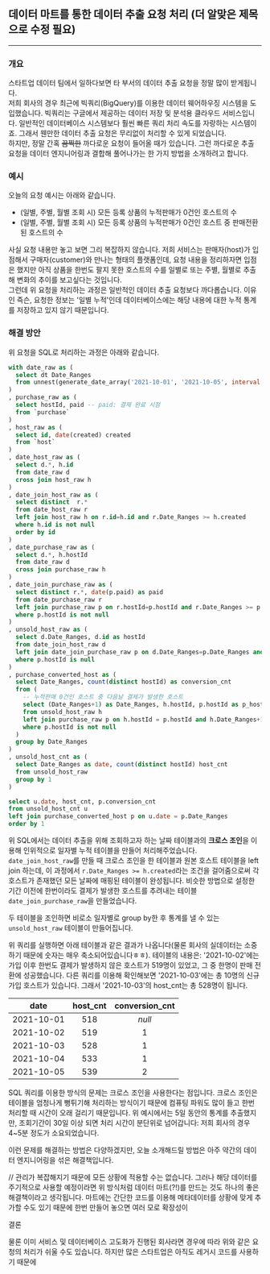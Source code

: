 ## 데이터 마트를 통한 데이터 추출 요청 처리 (더 알맞은 제목으로 수정 필요) 

---
### 개요
스타트업 데이터 팀에서 일하다보면 타 부서의 데이터 추출 요청을 정말 많이 받게됩니다.  
저희 회사의 경우 최근에 빅쿼리(BigQuery)를 이용한 데이터 웨어하우징 시스템을 도입했습니다. 빅쿼리는 구글에서 제공하는 데이터 저장 및 분석용 클라우드 서비스입니다. 일반적인 데이터베이스 시스템보다 훨씬 빠른 쿼리 처리 속도를 자랑하는 시스템이죠.
그래서 웬만한 데이터 추출 요청은 무리없이 처리할 수 있게 되었습니다.  
하지만, 정말 간혹 ~~끔찍한~~ 까다로운 요청이 들어올 때가 있습니다. 그런 까다로운 추출 요청을 데이터 엔지니어링과 결합해 풀어나가는 한 가지 방법을 소개하려고 합니다. 

### 예시
오늘의 요청 예시는 아래와 같습니다.
- (일별, 주별, 월별 조회 시) 모든 등록 상품의 누적판매가 0건인 호스트의 수
- (일별, 주별, 월별 조회 시) 모든 등록 상품의 누적판매가 0건인 호스트 중 판매전환된 호스트의 수  

사실 요청 내용만 놓고 보면 그리 복잡하지 않습니다. 저희 서비스는 판매자(host)가 입점해서 구매자(customer)와 만나는 형태의 플랫폼인데, 요청 내용을 정리하자면 입점은 했지만 아직 상품을 한번도 팔지 못한 호스트의 수를 일별로 또는 주별, 월별로 추출해 변화의 추이를 보고싶다는 것입니다.  
그런데 위 요청을 처리하는 과정은 일반적인 데이터 추출 요청보다 까다롭습니다. 이유인 즉슨, 요청한 정보는 '일별 누적'인데 데이터베이스에는 해당 내용에 대한 누적 통계를 저장하고 있지 않기 때문입니다.  

### 해결 방안
위 요청을 SQL로 처리하는 과정은 아래와 같습니다.  
```sql
with date_raw as (
  select dt Date_Ranges
  from unnest(generate_date_array('2021-10-01', '2021-10-05', interval 1 day)) dt
)
, purchase_raw as (
  select hostId, paid -- paid: 결제 완료 시점
  from `purchase`
)
, host_raw as (
  select id, date(created) created
  from `host`
)
, date_host_raw as (
  select d.*, h.id
  from date_raw d
  cross join host_raw h
)
, date_join_host_raw as (
  select distinct  r.*
  from date_host_raw r
  left join host_raw h on r.id=h.id and r.Date_Ranges >= h.created
  where h.id is not null
  order by id
)
, date_purchase_raw as (
  select d.*, h.hostId
  from date_raw d
  cross join purchase_raw h
)
, date_join_purchase_raw as (
  select distinct r.*, date(p.paid) as paid
  from date_purchase_raw r
  left join purchase_raw p on r.hostId=p.hostId and r.Date_Ranges >= p.paid
  where p.hostId is not null
)
, unsold_host_raw as (
  select d.Date_Ranges, d.id as hostId
  from date_join_host_raw d
  left join date_join_purchase_raw p on d.Date_Ranges=p.Date_Ranges and d.id=p.hostId
  where p.hostId is null
)
, purchase_converted_host as (
  select Date_Ranges, count(distinct hostId) as conversion_cnt 
  from (
    -- 누적판매 0건인 호스트 중 다음날 결제가 발생한 호스트
    select (Date_Ranges+1) as Date_Ranges, h.hostId, p.hostId as p_host, paid
    from unsold_host_raw h
    left join purchase_raw p on h.hostId = p.hostId and h.Date_Ranges+1 = date(paid)
    where p.hostId is not null
  )
  group by Date_Ranges
)
, unsold_host_cnt as (
  select Date_Ranges as date, count(distinct hostId) host_cnt 
  from unsold_host_raw
  group by 1
)

select u.date, host_cnt, p.conversion_cnt
from unsold_host_cnt u
left join purchase_converted_host p on u.date = p.Date_Ranges
order by 1
```

위 SQL에서는 데이터 추출을 위해 조회하고자 하는 날짜 테이블과의 **크로스 조인**을 이용해 인위적으로 일자별 누적 테이블을 만들어 처리해주었습니다. 
`date_join_host_raw`를 만들 때 크로스 조인을 한 테이블과 원본 호스트 테이블을 left join 하는데, 이 과정에서 `r.Date_Ranges >= h.created`라는 조건을 걸어줌으로써 각 호스트가 존재했던 모든 날짜에 매핑된 테이블이 완성됩니다. 비슷한 방법으로 설정한 기간 이전에 한번이라도 결제가 발생한 호스트를 추려내는 테이블 `date_join_purchase_raw`을 만들었습니다.  

두 테이블을 조인하면 비로소 일자별로 group by한 후 통계를 낼 수 있는 `unsold_host_raw` 테이블이 만들어집니다.

위 쿼리를 실행하면 아래 테이블과 같은 결과가 나옵니다(물론 회사의 실데이터는 소중하기 때문에 숫자는 매우 축소되어있습니다ㅎㅎ).
테이블의 내용은: '2021-10-02'에는 가입 이후 한번도 결제가 발생하지 않은 호스트가 519명이 있었고, 그 중 한명이 판매 전환에 성공했습니다. 다른 쿼리를 이용해 확인해보면 '2021-10-03'에는 총 10명의 신규가입 호스트가 있습니다. 그래서 '2021-10-03'의 host_cnt는 총 528명이 됩니다. 

|date|host_cnt|conversion_cnt|
|:---:|:---:|:---:|
|2021-10-01|518|*null*|
|2021-10-02|519|1|
|2021-10-03|528|1|
|2021-10-04|533|1|
|2021-10-05|539|2|

SQL 쿼리를 이용한 방식의 문제는 크로스 조인을 사용한다는 점입니다. 크로스 조인은 테이블을 엄청나게 뻥튀기해 처리하는 방식이기 때문에 컴퓨팅 파워도 많이 들고 한번 처리할 때 시간이 오래 걸리기 때문입니다. 위 예시에서는 5일 동안의 통계를 추출했지만, 조회기간이 30일 이상 되면 처리 시간이 분단위로 넘어갑니다: 저희 회사의 경우 4~5분 정도가 소요되었습니다.

이런 문제를 해결하는 방법은 다양하겠지만, 오늘 소개해드릴 방법은 아주 약간의 데이터 엔지니어링을 섞은 해결책입니다. 


// 관리가 복잡해지기 때문에 모든 상황에 적용할 수는 없습니다. 그러나 해당 데이터를 주기적으로 사용할 예정이라면 위 방식처럼 데이터 마트(?!)를 만드는 것도 하나의 좋은 해결책이라고 생각됩니다. 마트에는 간단한 코드를 이용해 메타데이터를 상황에 맞게 추가할 수도 있기 때문에 한번 만들어 놓으면 여러 모로 확장성이 


결론

물론 이미 서비스 및 데이터베이스 고도화가 진행된 회사라면 경우에 따라 위와 같은 요청의 처리가 쉬울 수도 있습니다. 
하지만 많은 스타트업은 아직도 레거시 코드를 사용하기 때문에 